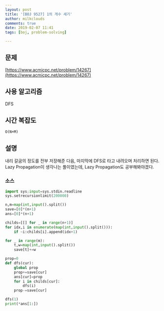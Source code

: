 ```yaml
---
layout: post
title: '[BOJ 9527] 1의 개수 세기'
author: milkclouds
comments: true
date: 2019-02-07 11:41
tags: [boj, problem-solving]

---
```


## 문제
[https://www.acmicpc.net/problem/14267](https://www.acmicpc.net/problem/14267)  


## 사용 알고리즘  
DFS


## 시간 복잡도  
`O(N+M)`  


## 설명  
내리 갈굼의 정도를 전부 저장해준 다음, 마지막에 DFS로 타고 내려오며 처리하면 된다.  
Lazy Propagation이 생각나는 풀이였는데, Lazy Propagation도 공부해봐야겠다.


### 소스  

```python
import sys;input=sys.stdin.readline
sys.setrecursionlimit(200000)

n,m=map(int,input().split())
save=[0]*(n+1)
ans=[0]*(n+1)

childs=[[] for _ in range(n+1)]
for idx,i in enumerate(map(int,input().split())):
    if ~i:childs[i].append(idx+1)

for _ in range(m):
    t,w=map(int,input().split())
    save[t]+=w

prop=0
def dfs(cur):
    global prop
    prop+=save[cur]
    ans[cur]=prop
    for i in childs[cur]:
        dfs(i)
    prop-=save[cur]

dfs(1)
print(*ans[1:])
```